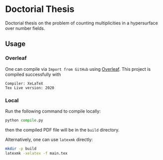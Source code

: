 # Doctorial Thesis

Doctorial thesis on the problem of counting multiplicities in a hypersurface over number fields.

## Usage

### Overleaf

One can compile via `Import from GitHub` using [Overleaf](https://www.overleaf.com/). This project is compiled successfully with

```
Compiler: XeLaTeX
Tex Live version: 2020
```

### Local

Run the following command to compile locally:

```python
python compile.py
```

then the compiled PDF file will be in the `build` directory.

Alternatively, one can use `latexmk` directly:

```bash
mkdir -p build
latexmk -xelatex -f main.tex
```

